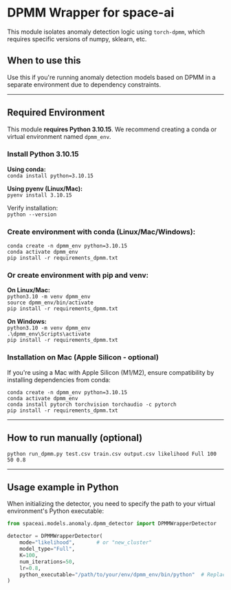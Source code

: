 # DPMM Wrapper for space-ai

This module isolates anomaly detection logic using `torch-dpmm`, which requires specific versions of numpy, sklearn, etc.

## When to use this
Use this if you're running anomaly detection models based on DPMM in a separate environment due to dependency constraints.

---

## Required Environment

This module **requires Python 3.10.15**. We recommend creating a conda or virtual environment named `dpmm_env`.

### Install Python 3.10.15

**Using conda:**  
`conda install python=3.10.15`

**Using pyenv (Linux/Mac):**  
`pyenv install 3.10.15`  

Verify installation:  
`python --version`

### Create environment with conda (Linux/Mac/Windows):

`conda create -n dpmm_env python=3.10.15`  
`conda activate dpmm_env`  
`pip install -r requirements_dpmm.txt`

### Or create environment with pip and venv:

**On Linux/Mac:**  
`python3.10 -m venv dpmm_env`  
`source dpmm_env/bin/activate`  
`pip install -r requirements_dpmm.txt`

**On Windows:**  
`python3.10 -m venv dpmm_env`  
`.\dpmm_env\Scripts\activate`  
`pip install -r requirements_dpmm.txt`

### Installation on Mac (Apple Silicon - optional)

If you're using a Mac with Apple Silicon (M1/M2), ensure compatibility by installing dependencies from conda:

`conda create -n dpmm_env python=3.10.15`  
`conda activate dpmm_env`  
`conda install pytorch torchvision torchaudio -c pytorch`  
`pip install -r requirements_dpmm.txt`

---

## How to run manually (optional)

`python run_dpmm.py test.csv train.csv output.csv likelihood Full 100 50 0.8`

---

## Usage example in Python

When initializing the detector, you need to specify the path to your virtual environment's Python executable:

```python
from spaceai.models.anomaly.dpmm_detector import DPMMWrapperDetector

detector = DPMMWrapperDetector(
    mode="likelihood",       # or "new_cluster"
    model_type="Full",
    K=100,
    num_iterations=50,
    lr=0.8,
    python_executable="/path/to/your/env/dpmm_env/bin/python"  # Replace with your actual path
)
